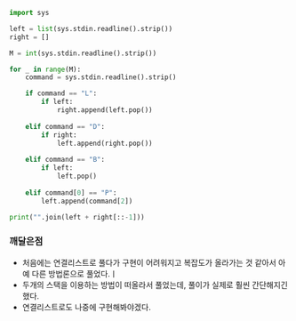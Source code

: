 ```python
import sys

left = list(sys.stdin.readline().strip())
right = []

M = int(sys.stdin.readline().strip())

for _ in range(M):
    command = sys.stdin.readline().strip()

    if command == "L":
        if left:
            right.append(left.pop())
    
    elif command == "D":
        if right:
            left.append(right.pop())
    
    elif command == "B":
        if left:
            left.pop()
    
    elif command[0] == "P":
        left.append(command[2])

print("".join(left + right[::-1]))
```

### 깨달은점
- 처음에는 연결리스트로 풀다가 구현이 어려워지고 복잡도가 올라가는 것 같아서 아예 다른 방법론으로 풀었다.ㅣ
- 두개의 스택을 이용하는 방법이 떠올라서 풀었는데, 풀이가 실제로 훨씬 간단해지긴 했다.
- 연결리스트로도 나중에 구현해봐야겠다.
